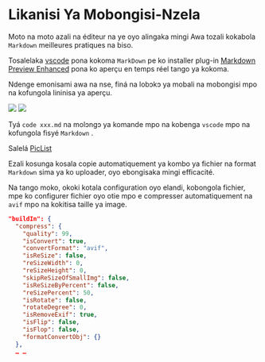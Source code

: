# Likanisi Ya Mobongisi-Nzela

Moto na moto azali na éditeur na ye oyo alingaka mingi Awa tozali kokabola `Markdown` meilleures pratiques na biso.

Tosalelaka [vscode](https://code.visualstudio.com/) pona kokoma `MarkDown` pe ko installer plug-in [Markdown Preview Enhanced](https://marketplace.visualstudio.com/items?itemName=shd101wyy.markdown-preview-enhanced) pona ko aperçu en temps réel tango ya kokoma.

Ndenge emonisami awa na nse, finá na lobɔkɔ ya mobali na mobongisi mpo na kofungola lininisa ya aperçu.

![](https://p.3ti.site/1720775216.avif)
![](https://p.3ti.site/1720775043.avif)

Tyá `code xxx.md` na molɔngɔ ya komande mpo na kobenga `vscode` mpo na kofungola fisyé `Markdown` .

Salelá [PicList](https://github.com/Kuingsmile/PicList)

Ezali kosunga kosala copie automatiquement ya kombo ya fichier na format `Markdown` sima ya ko uploader, oyo ebongisaka mingi efficacité.

Na tango moko, okoki kotala configuration oyo elandi, kobongola fichier, mpe ko configurer fichier oyo otie mpo e compresser automatiquement na `avif` mpo na kokitisa taille ya image.

```json
"buildIn": {
  "compress": {
    "quality": 99,
    "isConvert": true,
    "convertFormat": "avif",
    "isReSize": false,
    "reSizeWidth": 0,
    "reSizeHeight": 0,
    "skipReSizeOfSmallImg": false,
    "isReSizeByPercent": false,
    "reSizePercent": 50,
    "isRotate": false,
    "rotateDegree": 0,
    "isRemoveExif": true,
    "isFlip": false,
    "isFlop": false,
    "formatConvertObj": {}
  },
  … …
```